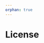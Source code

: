 ```yaml
---
orphan: true
---
```


# License

```{include} ../LICENSE

```
                                                                                                                                                                                                                                                                                                               